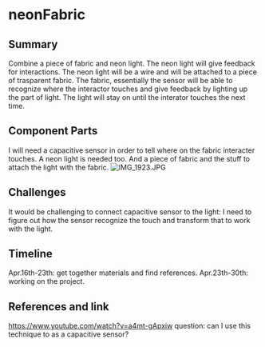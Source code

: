# neonFabric

## Summary
Combine a piece of fabric and neon light. The neon light will give feedback for interactions. The neon light will be a wire and will be attached to a piece of trasparent fabric. The fabric, essentially the sensor will be able to recognize where the interactor touches and give feedback by lighting up the part of light. The light will stay on until the interator touches the next time. 


## Component Parts

I will need a capacitive sensor in order to tell where on the fabric interacter touches. A neon light is needed too. And a piece of fabric and the stuff to attach the light with the fabric. 
![IMG_1923.JPG](img/IMG_1923.JPG)

## Challenges

It would be challenging to connect capacitive sensor to the light: I need to figure out how the sensor recognize the touch and transform that to work with the light. 


## Timeline

Apr.16th-23th: get together materials and find references. 
Apr.23th-30th: working on the project. 

## References and link

https://www.youtube.com/watch?v=a4mt-gApxiw question: can I use this technique to as a capacitive sensor? 
